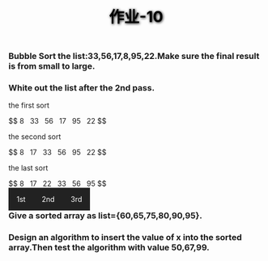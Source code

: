 <style>
@-webkit-keyframes h2{
    0% {color:black;text-shadow:1px 1px 5px black;}
    50% {color:white;text-shadow:none;}
    100% {color:black;text-shadow:1px 1px 5px black;}
}
@keyframes h2{
    0% {color:black;text-shadow:1px 1px 5px black;}
    50% {color:white;text-shadow:none;}
    100% {color:black;text-shadow:1px 1px 5px black;}
}
.anime {
    -webkit-animation-iteration-count:infinite;
    -webkit-animation-duration: 4s;
    -webkit-animation-name:h2;
    animation-duration:4s;
    animation-iteration-count:infinite;
    animation-name:h2;
}
ul {
    list-style-type:none;
    margin:0;
    padding:0;
}
li a{
    float:left;
    display:block;
    color:white;
    background-color:#222;
    text-align:center;
    padding:14px 16px;
    text-decoration: none;
}
li a:hover{
    background-color:#111;
}
h3{
    clear:both;
}
</style>

<h2 class="anime"style="text-align:center;font-size:30px">作业-10</h2>

<img>
<h3>Bubble Sort the list:33,56,17,8,95,22.Make sure the final result is from small to large.</h3>
<h3>White out the list after the 2nd pass.</h3>
<p>the first sort</p>
$$ 8 &nbsp 33 &nbsp 56 &nbsp 17 &nbsp 95 &nbsp 22 $$
<p>the second sort</p>
$$ 8 &nbsp 17 &nbsp 33 &nbsp 56 &nbsp 95 &nbsp 22 $$
<P>the last sort</p>
$$ 8 &nbsp 17 &nbsp 22 &nbsp 33 &nbsp 56 &nbsp 95 $$

<div>
    <ul>
    <li><a>1st</a></li>
    <li><a>2nd</a></li>
    <li><a>3rd</a></li>
    </ul>
</div>

<h3>Give a sorted array as list={60,65,75,80,90,95}.</h3>
<h3>Design an algorithm to insert the value of x into the sorted array.Then test the algorithm with value 50,67,99.</h3>